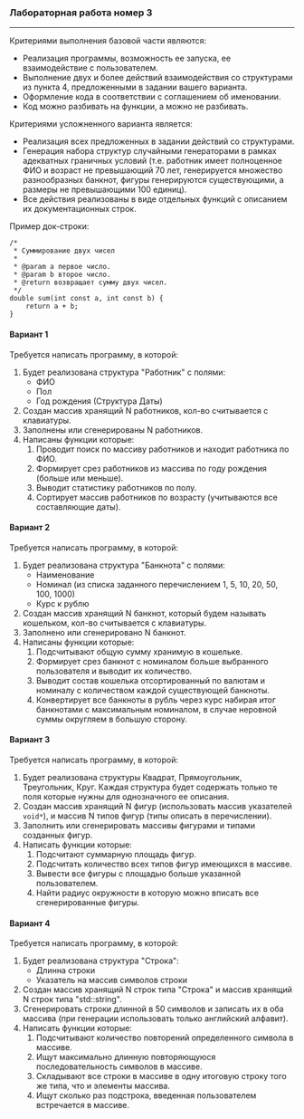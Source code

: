 ### Лабораторная работа номер 3
----------------------------------


Критериями выполнения базовой части являются:
- Реализация программы, возможность ее запуска, ее взаимодействие с пользователем.
- Выполнение двух и более действий взаимодействия со структурами из пункта 4, предложенными в задании вашего варианта.
- Оформление кода в соответствии с соглашением об именовании. 
- Код можно разбивать на функции, а можно не разбивать.

Критериями усложненного варианта является:
- Реализация всех предложенных в задании действий со структурами.
- Генерация набора структур случайными генераторами в рамках адекватных граничных условий (т.е. работник имеет полноценное ФИО и возраст не превышающий 70 лет, генерируется множество разнообразных банкнот, фигуры генерируются существующими, а размеры не превышающими 100 единиц).
- Все действия реализованы в виде отдельных функций с описанием их документационных строк.

Пример док-строки:
```
/*
 * Суммирование двух чисел
 *
 * @param a первое число.
 * @param b второе число.
 * @return возвращает сумму двух чисел.
 */
double sum(int const a, int const b) {
    return a + b;
}
```


#### Вариант 1

Требуется написать программу, в которой:
1. Будет реализована структура "Работник" с полями:
   * ФИО
   * Пол
   * Год рождения (Структура Даты)
2. Создан массив хранящий N работников, кол-во считывается с клавиатуры.
3. Заполнены или сгенерированы N работников.
4. Написаны функции которые:
   1. Проводит поиск по массиву работников и находит работника по ФИО.
   2. Формирует срез работников из массива по году рождения (больше или меньше).
   3. Выводит статистику работников по полу.
   4. Сортирует массив работников по возрасту (учитываются все составляющие даты).

#### Вариант 2

Требуется написать программу, в которой:
1. Будет реализована структура "Банкнота" с полями:
   * Наименование
   * Номинал (из списка заданного перечислением 1, 5, 10, 20, 50, 100, 1000)
   * Курс к рублю
2. Создан массив хранящий N банкнот, который будем называть кошельком, кол-во считывается с клавиатуры.
3. Заполнено или сгенерировано N банкнот.
4. Написаны функции которые:
   1. Подсчитывают общую сумму хранимую в кошельке.
   2. Формирует срез банкнот с номиналом больше выбранного пользователя и выводит их количество.
   3. Выводит состав кошелька отсортированный по валютам и номиналу с количеством каждой существующей банкноты.
   4. Конвертирует все банкноты в рубль через курс набирая итог банкнотами с максимальным номиналом, в случае неровной суммы округляем в большую сторону.


#### Вариант 3

Требуется написать программу, в которой:
1. Будет реализована структуры Квадрат, Прямоугольник, Треугольник, Круг. Каждая структура будет содержать только те поля которые нужны для однозначного ее описания.
2. Создан массив хранящий N фигур (использовать массив указателей `void*`), и массив N типов фигур (типы описать в перечислении).
3. Заполнить или сгенерировать массивы фигурами и типами созданных фигур.
4. Написать функции которые:
   1. Подсчитают суммарную площадь фигур.
   2. Подсчитать количество всех типов фигур имеющихся в массиве.
   3. Вывести все фигуры с площадью больше указанной пользователем.
   4. Найти радиус окружности в которую можно вписать все сгенерированные фигуры.

#### Вариант 4

Требуется написать программу, в которой:
1. Будет реализована структура "Строка":
   * Длинна строки
   * Указатель на массив символов строки
2. Создан массив хранящий N строк типа "Строка" и массив хранящий N строк типа "std::string".
3. Сгенерировать строки длинной в 50 символов и записать их в оба массива (при генерации использовать только английский алфавит).
4. Написать функции которые:  
   1. Подсчитывают количество повторений определенного символа в массиве.
   2. Ищут максимально длинную повторяющуюся последовательность символов в массиве.
   3. Складывают все строки в массиве в одну итоговую строку того же типа, что и элементы массива.
   4. Ищут сколько раз подстрока, введенная пользователем встречается в массиве.
